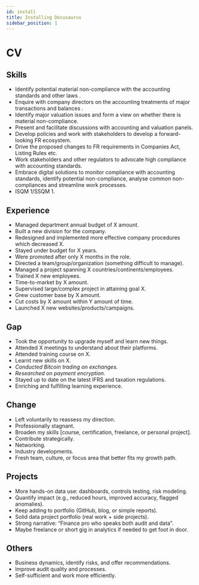 ```yaml
---
id: install
title: Installing Docusaurus
sidebar_position: 1
---
```


# CV 

## Skills
-   Identify potential material non-compliance with the accounting standards and other laws . 
-   Enquire with company directors on the accounting treatments of major transactions and balances .
-   Identify major valuation issues and form a view on whether there is material non-compliance.
-   Present and facilitate discussions with accounting and valuation panels.
-   Develop policies and work with stakeholders to develop a forward-looking FR ecosystem.
-   Drive the proposed changes to FR requirements in Companies Act, Listing Rules etc.
-   Work stakeholders and other regulators to advocate high compliance with accounting standards.
-   Embrace digital solutions to monitor compliance with accounting standards, identify potential non-compliance, analyse common non-compliances and streamline work processes.
-   ISQM 1/SSQM 1.
    
## Experience
-   Managed department annual budget of X amount. 
-   Built a new division for the company.
-   Redesigned and implemented more effective company procedures which decreased X.
-   Stayed under budget for X years.
-   Were promoted after only X months in the role.
-   Directed a team/group/organization (something difficult to manage).
-   Managed a project spanning X countries/continents/employees.
-   Trained X new employees.
-   Time-to-market by X amount.
-   Supervised large/complex project in attaining goal X.
-   Grew customer base by X amount.
-   Cut costs by X amount within Y amount of time.
-   Launched X new websites/products/campaigns.

## Gap
-   Took the opportunity to upgrade myself and learn new things.
-   Attended X meetings to understand about their platforms.
-   Attended training course on X.
-   Learnt new skills on X.
-   _Conducted Bitcoin trading on exchanges._
-   _Researched on payment encryption._
-   Stayed up to date on the latest IFRS and taxation regulations.
-   Enriching and fulfilling learning experience.

## Change
-   Left voluntarily to reassess my direction.
-   Professionally stagnant.
-   Broaden my skills \[course, certification, freelance, or personal project\]. 
-   Contribute strategically.
-   Networking. 
-   Industry developments.
-   Fresh team, culture, or focus area that better fits my growth path.

## Projects
-   More hands-on data use: dashboards, controls testing, risk modeling.
-   Quantify impact (e.g., reduced hours, improved accuracy, flagged anomalies).
-   Keep adding to portfolio (GitHub, blog, or simple reports).
-   Solid data project portfolio (real work + side projects).
-   Strong narrative: “Finance pro who speaks both audit and data”.
-   Maybe freelance or short gig in analytics if needed to get foot in door.
    
## Others
-   Business dynamics, identify risks, and offer recommendations.
-   Improve audit quality and processes.
-   Self-sufficient and work more efficiently.
